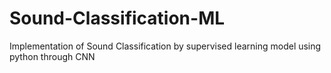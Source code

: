 # Sound-Classification-ML
Implementation of Sound Classification by supervised learning model using python through CNN 
